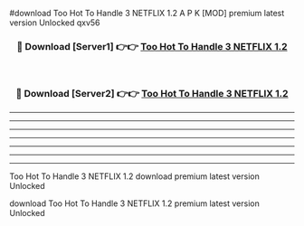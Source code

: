 #download Too Hot To Handle 3 NETFLIX 1.2 A P K [MOD] premium latest version Unlocked qxv56 



<div align="center">
<h3>🔴 Download [Server1] 👉👉 <a href="https://apkdownload2.web.app/">Too Hot To Handle 3 NETFLIX 1.2</a></h3><br>

<h3>🔴 Download [Server2] 👉👉 <a href="https://apkdownload2.web.app/">Too Hot To Handle 3 NETFLIX 1.2</a></h3>
</div>





----------------------------------------------------------

----------------------------------------------------------

----------------------------------------------------------

----------------------------------------------------------

----------------------------------------------------------

----------------------------------------------------------

----------------------------------------------------------

Too Hot To Handle 3 NETFLIX 1.2 download premium latest version Unlocked

download Too Hot To Handle 3 NETFLIX 1.2 premium latest version Unlocked
